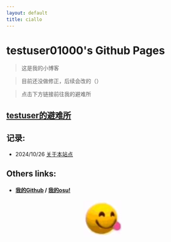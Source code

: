 ```yaml
---
layout: default
title: ciallo
---
```

# testuser01000's Github Pages

> 这是我的小博客

> 目前还没做修正，后续会改的（）

> 点击下方链接前往我的避难所

## [testuser的避难所](http://testuser.ysepan.com)

## 记录:
- 2024/10/26 [关于本站点](docs/1.md)

## Others links:

- #### [我的Github](https://github.com/testuser01000) / [我的osu!](https://osu.ppy.sh/users/31860102) 

<p align="center"><img src="!.jpg" width="100"/></p>

